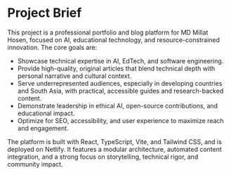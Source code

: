 # Project Brief

This project is a professional portfolio and blog platform for MD Millat Hosen, focused on AI, educational technology, and resource-constrained innovation. The core goals are:

- Showcase technical expertise in AI, EdTech, and software engineering.
- Provide high-quality, original articles that blend technical depth with personal narrative and cultural context.
- Serve underrepresented audiences, especially in developing countries and South Asia, with practical, accessible guides and research-backed content.
- Demonstrate leadership in ethical AI, open-source contributions, and educational impact.
- Optimize for SEO, accessibility, and user experience to maximize reach and engagement.

The platform is built with React, TypeScript, Vite, and Tailwind CSS, and is deployed on Netlify. It features a modular architecture, automated content integration, and a strong focus on storytelling, technical rigor, and community impact.
